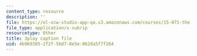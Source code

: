 ```yaml
---
content_type: resource
description: ''
file: https://ol-ocw-studio-app-qa.s3.amazonaws.com/courses/15-071-the-analytics-edge-spring-2017/4b9693852f2f5bd78e5e062da5f7f264_iR1nRg-jm1o.vtt
file_type: application/x-subrip
resourcetype: Other
title: 3play caption file
uid: 4b969385-2f2f-5bd7-8e5e-062da5f7f264
---
```

